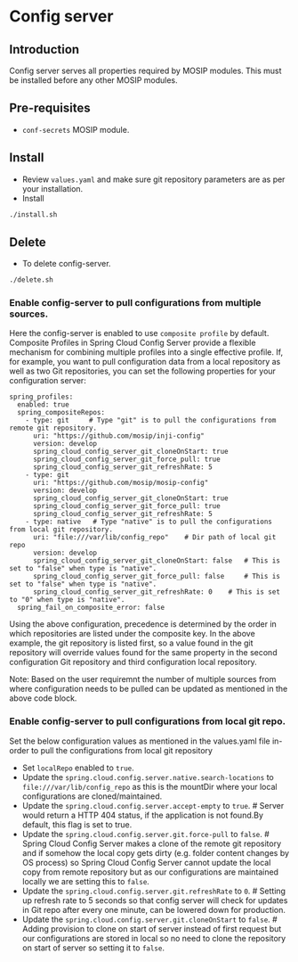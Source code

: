 # Config server

## Introduction
Config server serves all properties required by MOSIP modules. This must be installed before any other MOSIP modules.

## Pre-requisites
* `conf-secrets` MOSIP module.

## Install
* Review `values.yaml` and make sure git repository parameters are as per your installation.
* Install
```sh
./install.sh
```

## Delete
* To delete config-server.
```sh
./delete.sh
```

### Enable config-server to pull configurations from multiple sources.

Here the config-server is enabled to use `composite profile` by default. Composite Profiles in Spring Cloud Config Server provide a flexible mechanism for combining multiple profiles into a single effective profile. If, for example, you want to pull configuration data from a local repository as well as two Git repositories, you can set the following properties for your configuration server:

```
spring_profiles:
  enabled: true
  spring_compositeRepos:
    - type: git     # Type "git" is to pull the configurations from remote git repository.
      uri: "https://github.com/mosip/inji-config"
      version: develop
      spring_cloud_config_server_git_cloneOnStart: true
      spring_cloud_config_server_git_force_pull: true
      spring_cloud_config_server_git_refreshRate: 5
    - type: git
      uri: "https://github.com/mosip/mosip-config"
      version: develop
      spring_cloud_config_server_git_cloneOnStart: true
      spring_cloud_config_server_git_force_pull: true
      spring_cloud_config_server_git_refreshRate: 5
    - type: native   # Type "native" is to pull the configurations from local git repository.
      uri: "file:///var/lib/config_repo"    # Dir path of local git repo
      version: develop
      spring_cloud_config_server_git_cloneOnStart: false   # This is set to "false" when type is "native".
      spring_cloud_config_server_git_force_pull: false     # This is set to "false" when type is "native".
      spring_cloud_config_server_git_refreshRate: 0    # This is set to "0" when type is "native".  
  spring_fail_on_composite_error: false
```

Using the above configuration, precedence is determined by the order in which repositories are listed under the composite key. In the above example, the git repository is listed first, so a value found in the git repository will override values found for the same property in the second configuration Git repository and third configuration local repository.

Note: Based on the user requiremnt the number of multiple sources from where configuration needs to be pulled can be updated as mentioned in the above code block.

### Enable config-server to pull configurations from local git repo.

Set the below configuration values as mentioned in the values.yaml file in-order to pull the configurations from local git repository
* Set `localRepo` enabled to `true`.
* Update the `spring.cloud.config.server.native.search-locations` to `file:///var/lib/config_repo` as this is the mountDir where your local configurations are cloned/maintained.
* Update the `spring.cloud.config.server.accept-empty` to `true`.   # Server would return a HTTP 404 status, if the application is not found.By default, this flag is set to true.
* Update the `spring.cloud.config.server.git.force-pull` to `false`. # Spring Cloud Config Server makes a clone of the remote git repository and if somehow the local copy gets dirty (e.g. folder content changes by OS process) so Spring Cloud Config Server cannot update the local copy from remote repository but as our configurations are maintained locally we are setting this to `false`.
* Update the `spring.cloud.config.server.git.refreshRate` to `0`. # Setting up refresh rate to 5 seconds so that config server will check for updates in Git repo after every one minute, can be lowered down for production.
* Update the `spring.cloud.config.server.git.cloneOnStart` to `false`. # Adding provision to clone on start of server instead of first request but our configurations are stored in local so no need to clone the repository on start of server so setting it to `false`.
